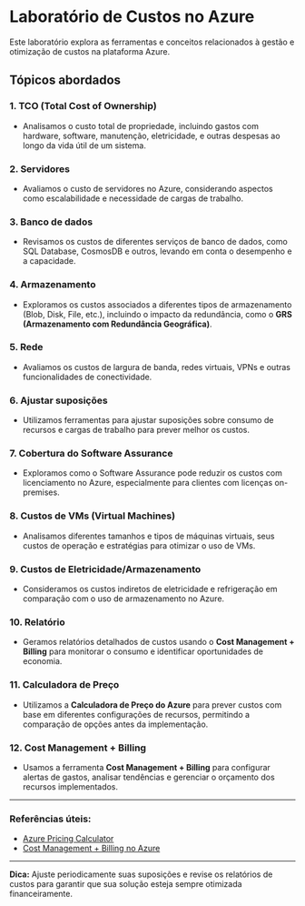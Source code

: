 # Laboratório de Custos no Azure

Este laboratório explora as ferramentas e conceitos relacionados à gestão e otimização de custos na plataforma Azure.

## Tópicos abordados

### 1. **TCO (Total Cost of Ownership)**
   - Analisamos o custo total de propriedade, incluindo gastos com hardware, software, manutenção, eletricidade, e outras despesas ao longo da vida útil de um sistema.

### 2. **Servidores**
   - Avaliamos o custo de servidores no Azure, considerando aspectos como escalabilidade e necessidade de cargas de trabalho.

### 3. **Banco de dados**
   - Revisamos os custos de diferentes serviços de banco de dados, como SQL Database, CosmosDB e outros, levando em conta o desempenho e a capacidade.

### 4. **Armazenamento**
   - Exploramos os custos associados a diferentes tipos de armazenamento (Blob, Disk, File, etc.), incluindo o impacto da redundância, como o **GRS (Armazenamento com Redundância Geográfica)**.

### 5. **Rede**
   - Avaliamos os custos de largura de banda, redes virtuais, VPNs e outras funcionalidades de conectividade.

### 6. **Ajustar suposições**
   - Utilizamos ferramentas para ajustar suposições sobre consumo de recursos e cargas de trabalho para prever melhor os custos.

### 7. **Cobertura do Software Assurance**
   - Exploramos como o Software Assurance pode reduzir os custos com licenciamento no Azure, especialmente para clientes com licenças on-premises.

### 8. **Custos de VMs (Virtual Machines)**
   - Analisamos diferentes tamanhos e tipos de máquinas virtuais, seus custos de operação e estratégias para otimizar o uso de VMs.

### 9. **Custos de Eletricidade/Armazenamento**
   - Consideramos os custos indiretos de eletricidade e refrigeração em comparação com o uso de armazenamento no Azure.

### 10. **Relatório**
   - Geramos relatórios detalhados de custos usando o **Cost Management + Billing** para monitorar o consumo e identificar oportunidades de economia.

### 11. **Calculadora de Preço**
   - Utilizamos a **Calculadora de Preço do Azure** para prever custos com base em diferentes configurações de recursos, permitindo a comparação de opções antes da implementação.

### 12. **Cost Management + Billing**
   - Usamos a ferramenta **Cost Management + Billing** para configurar alertas de gastos, analisar tendências e gerenciar o orçamento dos recursos implementados.

---

### Referências úteis:
- [Azure Pricing Calculator](https://azure.microsoft.com/en-us/pricing/calculator/)
- [Cost Management + Billing no Azure](https://learn.microsoft.com/en-us/azure/cost-management-billing/)

---

**Dica:** Ajuste periodicamente suas suposições e revise os relatórios de custos para garantir que sua solução esteja sempre otimizada financeiramente.
